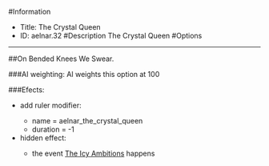 #Information
 - Title: The Crystal Queen
 - ID: aelnar.32
#Description
The Crystal Queen
#Options

___
##On Bended Knees We Swear.

###AI weighting:
AI weights this option at 100


###Efects:<ul><li>add ruler modifier:</li><ul><li>name = aelnar_the_crystal_queen</li><li>duration = -1</li></ul><li>hidden effect:</li><ul><li>the event [The Icy Ambitions](../events/the_icy_ambitions.md) happens</li></ul></ul>
